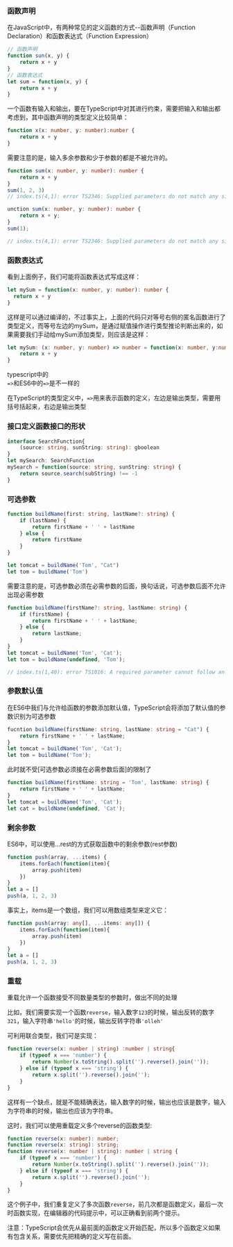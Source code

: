 ### 函数声明
在JavaScript中，有两种常见的定义函数的方式--函数声明（Function Declaration）和函数表达式（Function Expression）
```TypeScript
// 函数声明
function sun(x, y) {
    return x + y
}
// 函数表达式
let sum = function(x, y) {
    return x + y
}
```
一个函数有输入和输出，要在TypeScript中对其进行约束，需要把输入和输出都考虑到，其中函数声明的类型定义比较简单：
```TypeScript
function x(x: number, y: number):number {
    return x + y
}
```
需要注意的是，输入多余参数和少于参数的都是不被允许的。
```TypeScript
function sum(x: number, y: number): number {
    return x + y
}
sum(1, 2, 3)
// index.ts(4,1): error TS2346: Supplied parameters do not match any signature of call target
```
```TypeScript
unction sum(x: number, y: number): number {
    return x + y;
}
sum(1);

// index.ts(4,1): error TS2346: Supplied parameters do not match any signature of call target.
```

### 函数表达式
看到上面例子，我们可能将函数表达式写成这样：
```TypeScript
let mySum = function(x: number, y: number): number {
  return x + y
}
```
这样是可以通过编译的，不过事实上，上面的代码只对等号右侧的匿名函数进行了类型定义，而等号左边的mySum，是通过赋值操作进行类型推论判断出来的，如果需要我们手动给mySum添加类型，则应该是这样：
```TypeScript
let mySum: (x: number, y: number) => number = function(x: number, y:number):number {
    return x + y
}
```
typescript中的 <code> =></code>和ES6中的<code>=></code>是不一样的

在TypeScript的类型定义中，<code>=></code>用来表示函数的定义，左边是输出类型，需要用括号括起来，右边是输出类型

### 接口定义函数接口的形状
```TypeScript
interface SearchFunction{
    (source: string, sunString: string): gboolean
}
let mySearch: SearchFunction
mySearch = function(source: string, sunString: string) {
    return source.search(subString) !== -1
}
```

### 可选参数
```TypeScript
function buildName(first: string, lastName?: string) {
    if (lastName) {
        return firstName + ' ' + lastName
    } else {
        return firstName
    }
}

let tomcat = buildName('Tom', "Cat")
let tom = buildName('Tom')
```
需要注意的是，可选参数必须在必需参数的后面，换句话说，可选参数后面不允许出现必需参数
```TypeScript
function buildName(firstName?: string, lastName: string) {
    if (firstName) {
        return firstName + ' ' + lastName;
    } else {
        return lastName;
    }
}
let tomcat = buildName('Tom', 'Cat');
let tom = buildName(undefined, 'Tom');

// index.ts(1,40): error TS1016: A required parameter cannot follow an optional parameter
```

### 参数默认值
在ES6中我们与允许给函数的参数添加默认值，TypeScript会将添加了默认值的参数识别为可选参数
```TypeScript
fucntion buildName(firstName: string, lastName: string = "Cat") {
    return firstName + ' ' + lastName;
}
let tomcat = buildName('Tom', 'Cat');
let tom = buildName('Tom');
```
此时就不受[可选参数必须接在必需参数后面]的限制了
```TypeScript
function buildName(firstName: string = 'Tom', lastName: string) {
    return firstName + ' ' + lastName;
}
let tomcat = buildName('Tom', 'Cat');
let cat = buildName(undefined, 'Cat');
```

### 剩余参数
ES6中，可以使用...rest的方式获取函数中的剩余参数(rest参数)
```TypeScript
function push(array, ...items) {
    items.forEach(function(item){
        array.push(item)
    })
}
let a = []
push(a, 1, 2, 3)
``` 
事实上，items是一个数组，我们可以用数组类型来定义它：
```TypeScript
function push(array: any[], ...items: any[]) {
    items.forEach(function(item){
        array.push(item)
    })
}
let a = []
push(a, 1, 2, 3)
```

### 重载
重载允许一个函数接受不同数量类型的参数时，做出不同的处理

比如，我们需要实现一个函数<code>reverse</code>，输入数字<code>123</code>的时候，输出反转的数字<code>321</code>，输入字符串<code>'hello'</code>的时候，输出反转字符串<code>'olleh'</code>

可利用联合类型，我们可是实现：
```TypeScript
function reverse(x: number | string) :number | string{
    if (typeof x === 'number') {
        return Number(x.toString().split('').reverse().join(''));
    } else if (typeof x === 'string') {
        return x.split('').reverse().join('');
    }
}
```
这样有一个缺点，就是不能精确表达，输入数字的时候，输出也应该是数字，输入为字符串的时候，输出也应该为字符串。

这时，我们可以使用重载定义多个reverse的函数类型:
```TypeScript
function reverse(x: number): number;
function reverse(x: string): string;
function reverse(x: number | string): number | string {
    if (typeof x === 'number') {
        return Number(x.toString().split('').reverse().join(''));
    } else if (typeof x === 'string') {
        return x.split('').reverse().join('');
    }
}
```
这个例子中，我们重复定义了多次函数<code>reverse</code>，前几次都是函数定义，最后一次时函数实现，在编辑器的代码提示中，可以正确看到前两个提示。

注意：TypeScript会优先从最前面的函数定义开始匹配，所以多个函数定义如果有包含关系，需要优先把精确的定义写在前面。

